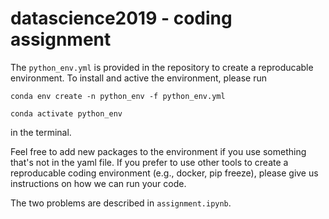 # datascience2019 - coding assignment

The `python_env.yml` is provided in the repository to create a reproducable environment. To install and active the environment, please run

`conda env create -n python_env -f python_env.yml`

`conda activate python_env`

in the terminal.

Feel free to add new packages to the environment if you use something that's not in the yaml file. If you prefer to use other tools to create a reproducable coding environment (e.g., docker, pip freeze), please give us instructions on how we can run your code. 

The two problems are described in `assignment.ipynb`.
